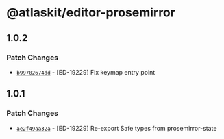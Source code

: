 # @atlaskit/editor-prosemirror

## 1.0.2

### Patch Changes

- [`b99702674dd`](https://bitbucket.org/atlassian/atlassian-frontend/commits/b99702674dd) - [ED-19229] Fix keymap entry point

## 1.0.1

### Patch Changes

- [`ae2f49aa32a`](https://bitbucket.org/atlassian/atlassian-frontend/commits/ae2f49aa32a) - [ED-19229] Re-export Safe types from prosemirror-state
